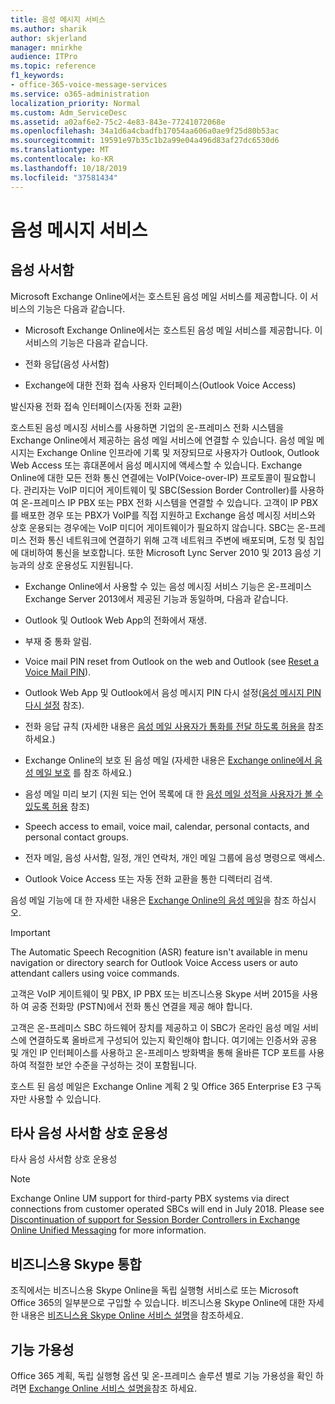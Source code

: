 ```yaml
---
title: 음성 메시지 서비스
ms.author: sharik
author: skjerland
manager: mnirkhe
audience: ITPro
ms.topic: reference
f1_keywords:
- office-365-voice-message-services
ms.service: o365-administration
localization_priority: Normal
ms.custom: Adm_ServiceDesc
ms.assetid: a02af6e2-75c2-4e83-843e-77241072068e
ms.openlocfilehash: 34a1d6a4cbadfb17054aa606a0ae9f25d80b53ac
ms.sourcegitcommit: 19591e97b35c1b2a99e04a496d83af27dc6530d6
ms.translationtype: MT
ms.contentlocale: ko-KR
ms.lasthandoff: 10/18/2019
ms.locfileid: "37581434"
---
```

# <a name="voice-message-services"></a>음성 메시지 서비스

## <a name="voice-mail"></a>음성 사서함

Microsoft Exchange Online에서는 호스트된 음성 메일 서비스를 제공합니다. 이 서비스의 기능은 다음과 같습니다.
  
- Microsoft Exchange Online에서는 호스트된 음성 메일 서비스를 제공합니다. 이 서비스의 기능은 다음과 같습니다.
    
- 전화 응답(음성 사서함)
    
- Exchange에 대한 전화 접속 사용자 인터페이스(Outlook Voice Access)
    
발신자용 전화 접속 인터페이스(자동 전화 교환)
  
호스트된 음성 메시징 서비스를 사용하면 기업의 온-프레미스 전화 시스템을 Exchange Online에서 제공하는 음성 메일 서비스에 연결할 수 있습니다. 음성 메일 메시지는 Exchange Online 인프라에 기록 및 저장되므로 사용자가 Outlook, Outlook Web Access 또는 휴대폰에서 음성 메시지에 액세스할 수 있습니다. Exchange Online에 대한 모든 전화 통신 연결에는 VoIP(Voice-over-IP) 프로토콜이 필요합니다. 관리자는 VoIP 미디어 게이트웨이 및 SBC(Session Border Controller)를 사용하여 온-프레미스 IP PBX 또는 PBX 전화 시스템을 연결할 수 있습니다. 고객이 IP PBX를 배포한 경우 또는 PBX가 VoIP를 직접 지원하고 Exchange 음성 메시징 서비스와 상호 운용되는 경우에는 VoIP 미디어 게이트웨이가 필요하지 않습니다. SBC는 온-프레미스 전화 통신 네트워크에 연결하기 위해 고객 네트워크 주변에 배포되며, 도청 및 침입에 대비하여 통신을 보호합니다. 또한 Microsoft Lync Server 2010 및 2013 음성 기능과의 상호 운용성도 지원됩니다.
  
- Exchange Online에서 사용할 수 있는 음성 메시징 서비스 기능은 온-프레미스 Exchange Server 2013에서 제공된 기능과 동일하며, 다음과 같습니다.
    
- Outlook 및 Outlook Web App의 전화에서 재생.
    
- 부재 중 통화 알림.
    
- Voice mail PIN reset from Outlook on the web and Outlook (see [Reset a Voice Mail PIN](https://go.microsoft.com/fwlink/p/?LinkId=286328)).
    
- Outlook Web App 및 Outlook에서 음성 메시지 PIN 다시 설정([음성 메시지 PIN 다시 설정](https://go.microsoft.com/fwlink/p/?LinkId=271794) 참조). 
    
- 전화 응답 규칙 (자세한 내용은 [음성 메일 사용자가 통화를 전달 하도록 허용을](https://go.microsoft.com/fwlink/p/?LinkId=271795) 참조 하세요.)
    
- Exchange Online의 보호 된 음성 메일 (자세한 내용은 [Exchange online에서 음성 메일 보호](https://go.microsoft.com/fwlink/p/?LinkId=271796) 를 참조 하세요.)
    
- 음성 메일 미리 보기 (지원 되는 언어 목록에 대 한 [음성 메일 성적을 사용자가 볼 수 있도록 허용](https://go.microsoft.com/fwlink/p/?LinkId=271797) 참조)
    
- Speech access to email, voice mail, calendar, personal contacts, and personal contact groups.
    
- 전자 메일, 음성 사서함, 일정, 개인 연락처, 개인 메일 그룹에 음성 명령으로 액세스.
    
- Outlook Voice Access 또는 자동 전화 교환을 통한 디렉터리 검색.
    
음성 메일 기능에 대 한 자세한 내용은 [Exchange Online의 음성 메일](https://go.microsoft.com/fwlink/p/?LinkId=271798)을 참조 하십시오.
  
> [!IMPORTANT]
> The Automatic Speech Recognition (ASR) feature isn't available in menu navigation or directory search for Outlook Voice Access users or auto attendant callers using voice commands. 
>
> 고객은 VoIP 게이트웨이 및 PBX, IP PBX 또는 비즈니스용 Skype 서버 2015을 사용 하 여 공중 전화망 (PSTN)에서 전화 통신 연결을 제공 해야 합니다. 
>
> 고객은 온-프레미스 SBC 하드웨어 장치를 제공하고 이 SBC가 온라인 음성 메일 서비스에 연결하도록 올바르게 구성되어 있는지 확인해야 합니다. 여기에는 인증서와 공용 및 개인 IP 인터페이스를 사용하고 온-프레미스 방화벽을 통해 올바른 TCP 포트를 사용하여 적절한 보안 수준을 구성하는 것이 포함됩니다. 
>
> 호스트 된 음성 메일은 Exchange Online 계획 2 및 Office 365 Enterprise E3 구독자만 사용할 수 있습니다. 
  
## <a name="third-party-voice-mail-interoperability"></a>타사 음성 사서함 상호 운용성

타사 음성 사서함 상호 운용성
  
> [!NOTE]
> Exchange Online UM support for third-party PBX systems via direct connections from customer operated SBCs will end in July 2018. Please see [Discontinuation of support for Session Border Controllers in Exchange Online Unified Messaging](https://techcommunity.microsoft.com/t5/Exchange-Team-Blog/Discontinuation-of-support-for-Session-Border-Controllers-in/ba-p/607117) for more information. 
  
## <a name="skype-for-business-integration"></a>비즈니스용 Skype 통합

조직에서는 비즈니스용 Skype Online을 독립 실행형 서비스로 또는 Microsoft Office 365의 일부분으로 구입할 수 있습니다. 비즈니스용 Skype Online에 대한 자세한 내용은 [비즈니스용 Skype Online 서비스 설명](../skype-for-business-online-service-description/skype-for-business-online-service-description.md)을 참조하세요.
  
## <a name="feature-availability"></a>기능 가용성

Office 365 계획, 독립 실행형 옵션 및 온-프레미스 솔루션 별로 기능 가용성을 확인 하려면 [Exchange Online 서비스 설명을](exchange-online-service-description.md)참조 하세요.
  

